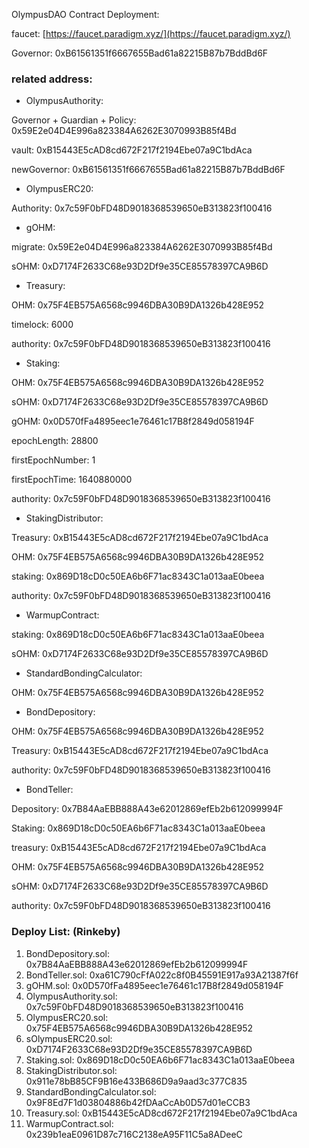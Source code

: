OlympusDAO Contract Deployment:

faucet: [https://faucet.paradigm.xyz/](https://faucet.paradigm.xyz/)

Governor: 0xB61561351f6667655Bad61a82215B87b7BddBd6F

### related address:

- OlympusAuthority:

Governor + Guardian + Policy: 0x59E2e04D4E996a823384A6262E3070993B85f4Bd

vault: 0xB15443E5cAD8cd672F217f2194Ebe07a9C1bdAca

newGovernor: 0xB61561351f6667655Bad61a82215B87b7BddBd6F

- OlympusERC20:

Authority: 0x7c59F0bFD48D9018368539650eB313823f100416

- gOHM:

migrate: 0x59E2e04D4E996a823384A6262E3070993B85f4Bd

sOHM: 0xD7174F2633C68e93D2Df9e35CE85578397CA9B6D

- Treasury:

OHM: 0x75F4EB575A6568c9946DBA30B9DA1326b428E952

timelock: 6000

authority: 0x7c59F0bFD48D9018368539650eB313823f100416

- Staking:

OHM: 0x75F4EB575A6568c9946DBA30B9DA1326b428E952

sOHM: 0xD7174F2633C68e93D2Df9e35CE85578397CA9B6D

gOHM: 0x0D570fFa4895eec1e76461c17B8f2849d058194F

epochLength: 28800

firstEpochNumber: 1 

firstEpochTime: 1640880000

authority: 0x7c59F0bFD48D9018368539650eB313823f100416

- StakingDistributor:

Treasury: 0xB15443E5cAD8cd672F217f2194Ebe07a9C1bdAca

OHM: 0x75F4EB575A6568c9946DBA30B9DA1326b428E952

staking: 0x869D18cD0c50EA6b6F71ac8343C1a013aaE0beea

authority: 0x7c59F0bFD48D9018368539650eB313823f100416

- WarmupContract:

staking: 0x869D18cD0c50EA6b6F71ac8343C1a013aaE0beea

sOHM: 0xD7174F2633C68e93D2Df9e35CE85578397CA9B6D

- StandardBondingCalculator:

OHM: 0x75F4EB575A6568c9946DBA30B9DA1326b428E952

- BondDepository:

OHM: 0x75F4EB575A6568c9946DBA30B9DA1326b428E952

Treasury: 0xB15443E5cAD8cd672F217f2194Ebe07a9C1bdAca

authority: 0x7c59F0bFD48D9018368539650eB313823f100416

- BondTeller:

Depository: 0x7B84AaEBB888A43e62012869efEb2b612099994F

Staking: 0x869D18cD0c50EA6b6F71ac8343C1a013aaE0beea

treasury: 0xB15443E5cAD8cd672F217f2194Ebe07a9C1bdAca

OHM: 0x75F4EB575A6568c9946DBA30B9DA1326b428E952

sOHM: 0xD7174F2633C68e93D2Df9e35CE85578397CA9B6D

authority: 0x7c59F0bFD48D9018368539650eB313823f100416

### Deploy List: (Rinkeby)

1. BondDepository.sol: 0x7B84AaEBB888A43e62012869efEb2b612099994F
2. BondTeller.sol: 0xa61C790cFfA022c8f0B45591E917a93A21387f6f
3. gOHM.sol: 0x0D570fFa4895eec1e76461c17B8f2849d058194F
4. OlympusAuthority.sol: 0x7c59F0bFD48D9018368539650eB313823f100416
5. OlympusERC20.sol: 0x75F4EB575A6568c9946DBA30B9DA1326b428E952
6. sOlympusERC20.sol: 0xD7174F2633C68e93D2Df9e35CE85578397CA9B6D
7. Staking.sol: 0x869D18cD0c50EA6b6F71ac8343C1a013aaE0beea
8. StakingDistributor.sol: 0x911e78bB85CF9B16e433B686D9a9aad3c377C835
9. StandardBondingCalculator.sol: 0x9F8Ed7F1d03804886b42fDAaCcAb0D57d01eCCB3
10. Treasury.sol: 0xB15443E5cAD8cd672F217f2194Ebe07a9C1bdAca
11. WarmupContract.sol: 0x239b1eaE0961D87c716C2138eA95F11C5a8ADeeC
